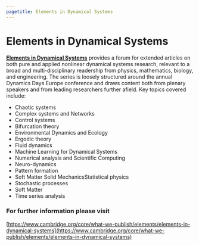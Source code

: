 ```yaml
---
pagetitle: Elements in Dynamical Systems
---
```


Elements in Dynamical Systems
=============================

[**Elements in Dynamical Systems**](https://www.cambridge.org/core/publications/elements/elements-in-dynamical-systems) provides a forum for extended articles on both pure and applied nonlinear dynamical systems research, relevant to a broad and multi-disciplinary readership from physics, mathematics, biology, and engineering. The series is loosely structured around the annual Dynamics Days Europe conference and draws content both from plenary speakers and from leading researchers further afield. Key topics covered include:

-    Chaotic systems
-    Complex systems and Networks
-    Control systems
-    Bifurcation theory
-    Environmental Dynamics and Ecology
-    Ergodic theory
-    Fluid dynamics
-    Machine Learning for Dynamical Systems
-    Numerical analysis and Scientific Computing
-    Neuro-dynamics
-    Pattern formation
-    Soft Matter Solid MechanicsStatistical physics
-    Stochastic processes
-    Soft Matter
-    Time series analysis


### For further information please visit 

[https://www.cambridge.org/core/what-we-publish/elements/elements-in-dynamical-systems](https://www.cambridge.org/core/what-we-publish/elements/elements-in-dynamical-systems)


